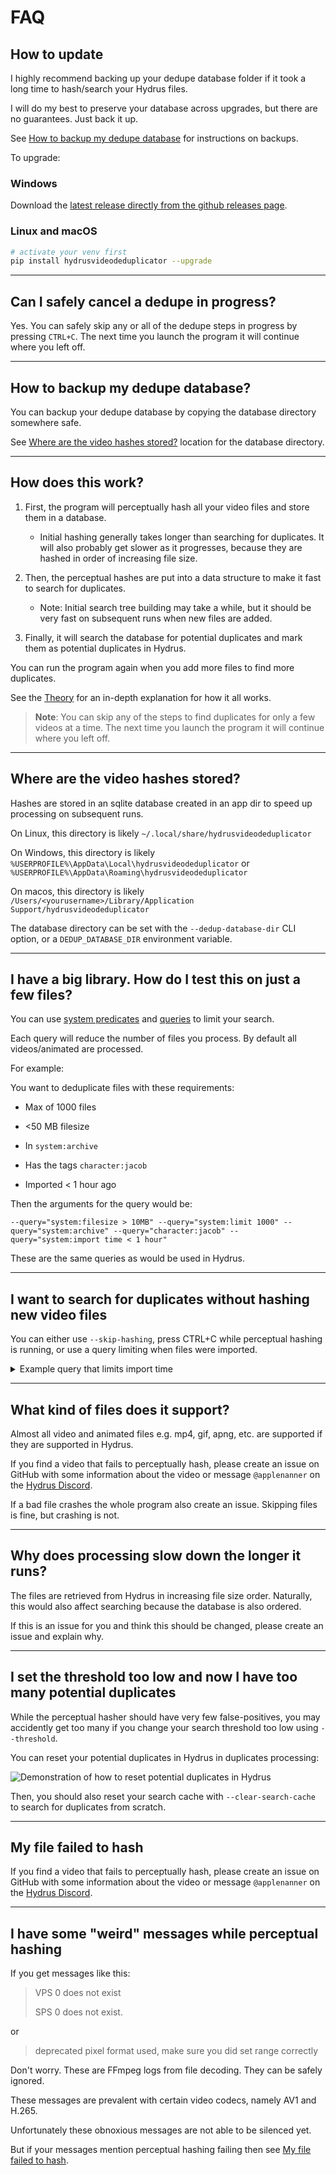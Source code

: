# FAQ

## How to update

I highly recommend backing up your dedupe database folder if it took a long time to hash/search your Hydrus files.

I will do my best to preserve your database across upgrades, but there are no guarantees. Just back it up.

See [How to backup my dedupe database](#how-to-backup-my-dedupe-database) for instructions on backups.

To upgrade:

### Windows

Download the [latest release directly from the github releases page](https://github.com/hydrusvideodeduplicator/hydrus-video-deduplicator/releases).

### Linux and macOS

```sh
# activate your venv first
pip install hydrusvideodeduplicator --upgrade
```

---

## Can I safely cancel a dedupe in progress?

Yes. You can safely skip any or all of the dedupe steps in progress by pressing `CTRL+C`. The next time you launch the
program it will continue where you left off.

---

## How to backup my dedupe database?

You can backup your dedupe database by copying the database directory somewhere safe.

See [Where are the video hashes stored?](#where-are-the-video-hashes-stored) location for the database directory.

---

## How does this work?

1. First, the program will perceptually hash all your video files and store them in a database.

    - Initial hashing generally takes longer than searching for duplicates. It will also probably get slower as it progresses, because they are hashed in order of increasing file size.

1. Then, the perceptual hashes are put into a data structure to make it fast to search for duplicates.

    - Note: Initial search tree building may take a while, but it should be very fast on subsequent runs when new files are added.

1. Finally, it will search the database for potential duplicates and mark them as potential duplicates in Hydrus.

You can run the program again when you add more files to find more duplicates.

See the [Theory](theory.md) for an in-depth explanation for how it all works.

> **Note**: You can skip any of the steps to find duplicates for only a few videos at a time. The next time you
> launch the program it will continue where you left off.

---

## Where are the video hashes stored?

Hashes are stored in an sqlite database created in an app dir to speed up processing on subsequent runs.

On Linux, this directory is likely `~/.local/share/hydrusvideodeduplicator`

On Windows, this directory is likely `%USERPROFILE%\AppData\Local\hydrusvideodeduplicator` or `%USERPROFILE%\AppData\Roaming\hydrusvideodeduplicator`

On macos, this directory is likely `/Users/<yourusername>/Library/Application Support/hydrusvideodeduplicator`

The database directory can be set with the `--dedup-database-dir` CLI option, or a `DEDUP_DATABASE_DIR` environment variable.

---

## I have a big library. How do I test this on just a few files?

You can use [system predicates](https://hydrusnetwork.github.io/hydrus/developer_api.html#get_files_search_files) and [queries](https://hydrusnetwork.github.io/hydrus/getting_started_searching.html) to limit your search.

Each query will reduce the number of files you process. By default all videos/animated are processed.

For example:

You want to deduplicate files with these requirements:

- Max of 1000 files

- <50 MB filesize
- In `system:archive`

- Has the tags `character:jacob`

- Imported < 1 hour ago

Then the arguments for the query would be:

`--query="system:filesize > 10MB" --query="system:limit 1000" --query="system:archive" --query="character:jacob" --query="system:import time < 1 hour"`

These are the same queries as would be used in Hydrus.

---

## I want to search for duplicates without hashing new video files

You can either use `--skip-hashing`, press CTRL+C while perceptual hashing is running, or use a query limiting when files were imported.

<details>
<summary>Example query that limits import time</summary>
<br>

```sh
--query="system:import time > 1 day"
```

</details>

---

## What kind of files does it support?

Almost all video and animated files e.g. mp4, gif, apng, etc. are supported if they are supported in Hydrus.

If you find a video that fails to perceptually hash, please create an issue on GitHub with some information about the video or message `@applenanner` on the [Hydrus Discord](https://discord.gg/wPHPCUZ).

If a bad file crashes the whole program also create an issue. Skipping files is fine, but crashing is not.

---

## Why does processing slow down the longer it runs?

The files are retrieved from Hydrus in increasing file size order. Naturally, this would also affect searching because the database is also ordered.

If this is an issue for you and think this should be changed, please create an issue and explain why.

---

## I set the threshold too low and now I have too many potential duplicates

While the perceptual hasher should have very few false-positives, you may accidently get too many if you change your search threshold too low using `--threshold`.

You can reset your potential duplicates in Hydrus in duplicates processing:

![Demonstration of how to reset potential duplicates in Hydrus](./img/reset_duplicates.png)

Then, you should also reset your search cache with `--clear-search-cache` to search for duplicates from scratch.

---

## My file failed to hash

If you find a video that fails to perceptually hash, please create an issue on GitHub with some information about the video or message `@applenanner` on the [Hydrus Discord](https://discord.gg/wPHPCUZ).

---

## I have some "weird" messages while perceptual hashing

If you get messages like this:

> VPS 0 does not exist
>
> SPS 0 does not exist.

or

> deprecated pixel format used, make sure you did set range correctly

Don't worry. These are FFmpeg logs from file decoding. They can be safely ignored.

These messages are prevalent  with certain video codecs, namely AV1 and H.265.

Unfortunately these obnoxious messages are not able to be silenced yet.

But if your messages mention perceptual hashing failing then see [My file failed to hash](#my-file-failed-to-hash).
